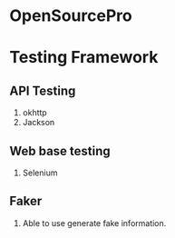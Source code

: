 # OpenSourcePro

# Testing Framework

## API Testing
 1) okhttp 
 2) Jackson
 
 ## Web base testing
  1) Selenium
  
  
  ## Faker
  1) Able to use generate fake information.
